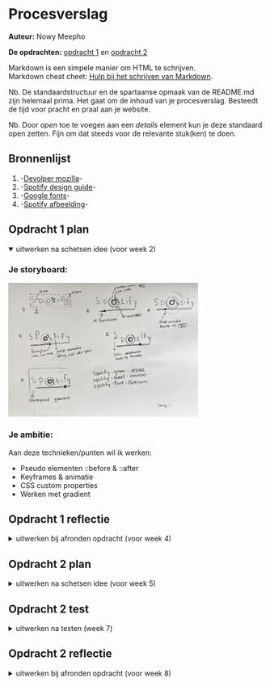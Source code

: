 # Procesverslag
**Auteur:** Nowy Meepho

**De opdrachten:** [opdracht 1](opdracht1/index.html) en [opdracht 2](opdracht2/index.html)


Markdown is een simpele manier om HTML te schrijven.  
Markdown cheat cheet: [Hulp bij het schrijven van Markdown](https://github.com/adam-p/markdown-here/wiki/Markdown-Cheatsheet).

Nb. De standaardstructuur en de spartaanse opmaak van de README.md zijn helemaal prima. Het gaat om de inhoud van je procesverslag. Besteedt de tijd voor pracht en praal aan je website.

Nb. Door *open* toe te voegen aan een *details* element kun je deze standaard open zetten. Fijn om dat steeds voor de relevante stuk(ken) te doen.



## Bronnenlijst
  1. -[Devolper mozilla](https://developer.mozilla.org/en-US/docs/Web/CSS)-
  2. -[Spotify design guide](https://developer.spotify.com/documentation/general/design-and-branding/)-
  3. -[Google fonts](https://fonts.google.com/?query=montserrat)-
  4. -[Spotify afbeelding](https://commons.wikimedia.org/wiki/File:Spotify_logo_without_text.svg)-



## Opdracht 1 plan

<details open>
  <summary>uitwerken na schetsen idee (voor week 2)</summary>


  ### Je storyboard:
  <img src="readme-images/storyboardfvd.jpg" width="375px" alt="storyboard voor opdracht 1">


  ### Je ambitie: 
  Aan deze technieken/punten wil ik werken:
  - Pseudo elementen ::before & ::after
  - Keyframes & animatie
  - CSS custom properties
  - Werken met gradient
 
</details>



## Opdracht 1 reflectie

<details>
  <summary>uitwerken bij afronden opdracht (voor week 4)</summary>


  ### Je uitkomst - karakteristiek screenshot(s):
  <img src="readme-images/spot1.png" width="325px" height="240px" alt="uitomst opdracht 1">
  <img src="readme-images/spot2.png" width="325px" height="240px" alt="uitomst opdracht 1">
  <img src="readme-images/spot3.png" width="325px" height="240px" alt="uitomst opdracht 1">

  ### Dit ging goed/Heb ik geleerd: 
  Werken met pseudo elementen zoals ::before & ::after gingen goed, ik heb veel geleerd hoe je dat kan gebruiker en animeren.
  Daarnaast vond ik gradient ook interresant om verschillende patronen te maken. 

  <img src="readme-images/spot1.png" width="375px" alt="top">


  ### Dit was lastig/Is niet gelukt:
  Ik heb de parent geanimeerd alleen de pseudo elementen gaan ook animeren alleen dat wil ik niet. Ik heb geprobeerd met een tegenovergestelde animatie   proberen te cancellen maar dat is deels gelukt. omdat ik twee animatie hebt bij de pseudo elementen werkt mijn tweede animatie niet. 
  
  Daarnaast had ik ook geëxperimenteerd met underline wavy, dat werkt wel alleen voor mijn opdracht is dat moeilijk/niet mogelijk.

  <img src="readme-images/dummy-plaatje.svg" width="375px" alt="bummer">
</details>



## Opdracht 2 plan

<details>
  <summary>uitwerken na schetsen idee (voor week 5)</summary>


  ### Je ontwerp:
  <img src="readme-images/storyboardfvd.jpg" width="375px" alt="ontwerp opdracht 2">


  ### Je ambitie: 
  Aan deze technieken/punten wil ik werken:
  
</details>



## Opdracht 2 test

<details>
  <summary>uitwerken na testen (week 7)</summary>

  Neem minimaal 5 bevindingen op:



  ### Bevinding 1:
  Omschrijving van wat er nog niet orde was (tekst en afbeeding(en)).

  #### oplossing:
  Beschrijving hoe je het hebt hebt opgelost of als het niet gelukt is hoe je het zou oplossen (tekst en afbeeding(en)).



  ### Bevinding 2:
  Omschrijving van wat er nog niet orde was (tekst en afbeeding(en)).

  #### oplossing:
  Beschrijving hoe je het hebt hebt opgelost of als het niet gelukt is hoe je het zou oplossen (tekst en afbeeding(en)).



  ### Bevinding 3:
  ...
</details>



## Opdracht 2 reflectie

<details>
  <summary>uitwerken bij afronden opdracht (voor week 8)</summary>

  ### Je uitkomst - karakteristiek screenshot(s):
  <img src="readme-images/dummy-plaatje.svg" width="375px" alt="uitkomst opdracht 2">


  ### Dit ging goed/Heb ik geleerd: 
  Korte omschrijving met plaatje(s)

  <img src="readme-images/dummy-plaatje.svg" width="375px" alt="top">


  ### Dit was lastig/Is niet gelukt:
  Korte omschrijving met plaatje(s)

  <img src="readme-images/dummy-plaatje.svg" width="375px" alt="bummer">
</details>
